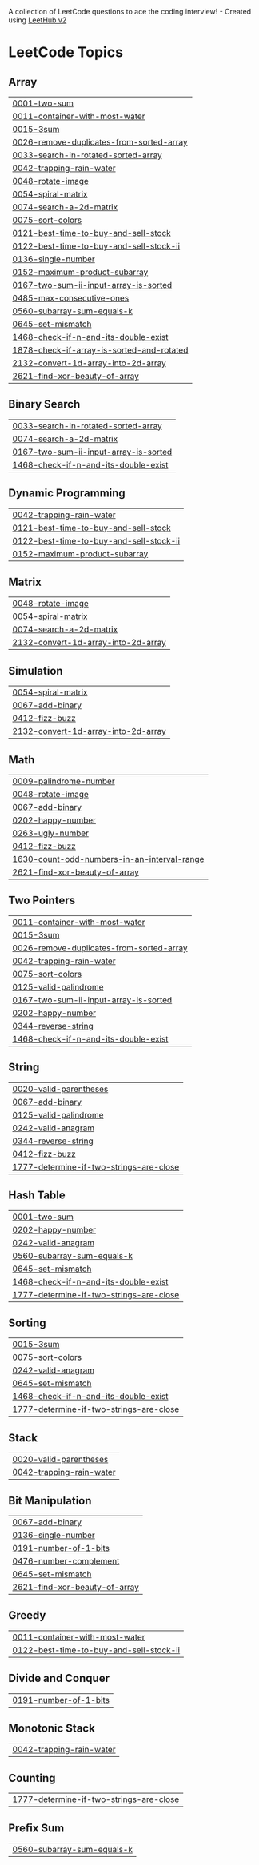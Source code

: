 A collection of LeetCode questions to ace the coding interview! - Created using [LeetHub v2](https://github.com/arunbhardwaj/LeetHub-2.0)
<!---LeetCode Topics Start-->
# LeetCode Topics
## Array
|  |
| ------- |
| [0001-two-sum](https://github.com/UjjwalSingh171/LEETCODE_Solutions/tree/master/0001-two-sum) |
| [0011-container-with-most-water](https://github.com/UjjwalSingh171/LEETCODE_Solutions/tree/master/0011-container-with-most-water) |
| [0015-3sum](https://github.com/UjjwalSingh171/LEETCODE_Solutions/tree/master/0015-3sum) |
| [0026-remove-duplicates-from-sorted-array](https://github.com/UjjwalSingh171/LEETCODE_Solutions/tree/master/0026-remove-duplicates-from-sorted-array) |
| [0033-search-in-rotated-sorted-array](https://github.com/UjjwalSingh171/LEETCODE_Solutions/tree/master/0033-search-in-rotated-sorted-array) |
| [0042-trapping-rain-water](https://github.com/UjjwalSingh171/LEETCODE_Solutions/tree/master/0042-trapping-rain-water) |
| [0048-rotate-image](https://github.com/UjjwalSingh171/LEETCODE_Solutions/tree/master/0048-rotate-image) |
| [0054-spiral-matrix](https://github.com/UjjwalSingh171/LEETCODE_Solutions/tree/master/0054-spiral-matrix) |
| [0074-search-a-2d-matrix](https://github.com/UjjwalSingh171/LEETCODE_Solutions/tree/master/0074-search-a-2d-matrix) |
| [0075-sort-colors](https://github.com/UjjwalSingh171/LEETCODE_Solutions/tree/master/0075-sort-colors) |
| [0121-best-time-to-buy-and-sell-stock](https://github.com/UjjwalSingh171/LEETCODE_Solutions/tree/master/0121-best-time-to-buy-and-sell-stock) |
| [0122-best-time-to-buy-and-sell-stock-ii](https://github.com/UjjwalSingh171/LEETCODE_Solutions/tree/master/0122-best-time-to-buy-and-sell-stock-ii) |
| [0136-single-number](https://github.com/UjjwalSingh171/LEETCODE_Solutions/tree/master/0136-single-number) |
| [0152-maximum-product-subarray](https://github.com/UjjwalSingh171/LEETCODE_Solutions/tree/master/0152-maximum-product-subarray) |
| [0167-two-sum-ii-input-array-is-sorted](https://github.com/UjjwalSingh171/LEETCODE_Solutions/tree/master/0167-two-sum-ii-input-array-is-sorted) |
| [0485-max-consecutive-ones](https://github.com/UjjwalSingh171/LEETCODE_Solutions/tree/master/0485-max-consecutive-ones) |
| [0560-subarray-sum-equals-k](https://github.com/UjjwalSingh171/LEETCODE_Solutions/tree/master/0560-subarray-sum-equals-k) |
| [0645-set-mismatch](https://github.com/UjjwalSingh171/LEETCODE_Solutions/tree/master/0645-set-mismatch) |
| [1468-check-if-n-and-its-double-exist](https://github.com/UjjwalSingh171/LEETCODE_Solutions/tree/master/1468-check-if-n-and-its-double-exist) |
| [1878-check-if-array-is-sorted-and-rotated](https://github.com/UjjwalSingh171/LEETCODE_Solutions/tree/master/1878-check-if-array-is-sorted-and-rotated) |
| [2132-convert-1d-array-into-2d-array](https://github.com/UjjwalSingh171/LEETCODE_Solutions/tree/master/2132-convert-1d-array-into-2d-array) |
| [2621-find-xor-beauty-of-array](https://github.com/UjjwalSingh171/LEETCODE_Solutions/tree/master/2621-find-xor-beauty-of-array) |
## Binary Search
|  |
| ------- |
| [0033-search-in-rotated-sorted-array](https://github.com/UjjwalSingh171/LEETCODE_Solutions/tree/master/0033-search-in-rotated-sorted-array) |
| [0074-search-a-2d-matrix](https://github.com/UjjwalSingh171/LEETCODE_Solutions/tree/master/0074-search-a-2d-matrix) |
| [0167-two-sum-ii-input-array-is-sorted](https://github.com/UjjwalSingh171/LEETCODE_Solutions/tree/master/0167-two-sum-ii-input-array-is-sorted) |
| [1468-check-if-n-and-its-double-exist](https://github.com/UjjwalSingh171/LEETCODE_Solutions/tree/master/1468-check-if-n-and-its-double-exist) |
## Dynamic Programming
|  |
| ------- |
| [0042-trapping-rain-water](https://github.com/UjjwalSingh171/LEETCODE_Solutions/tree/master/0042-trapping-rain-water) |
| [0121-best-time-to-buy-and-sell-stock](https://github.com/UjjwalSingh171/LEETCODE_Solutions/tree/master/0121-best-time-to-buy-and-sell-stock) |
| [0122-best-time-to-buy-and-sell-stock-ii](https://github.com/UjjwalSingh171/LEETCODE_Solutions/tree/master/0122-best-time-to-buy-and-sell-stock-ii) |
| [0152-maximum-product-subarray](https://github.com/UjjwalSingh171/LEETCODE_Solutions/tree/master/0152-maximum-product-subarray) |
## Matrix
|  |
| ------- |
| [0048-rotate-image](https://github.com/UjjwalSingh171/LEETCODE_Solutions/tree/master/0048-rotate-image) |
| [0054-spiral-matrix](https://github.com/UjjwalSingh171/LEETCODE_Solutions/tree/master/0054-spiral-matrix) |
| [0074-search-a-2d-matrix](https://github.com/UjjwalSingh171/LEETCODE_Solutions/tree/master/0074-search-a-2d-matrix) |
| [2132-convert-1d-array-into-2d-array](https://github.com/UjjwalSingh171/LEETCODE_Solutions/tree/master/2132-convert-1d-array-into-2d-array) |
## Simulation
|  |
| ------- |
| [0054-spiral-matrix](https://github.com/UjjwalSingh171/LEETCODE_Solutions/tree/master/0054-spiral-matrix) |
| [0067-add-binary](https://github.com/UjjwalSingh171/LEETCODE_Solutions/tree/master/0067-add-binary) |
| [0412-fizz-buzz](https://github.com/UjjwalSingh171/LEETCODE_Solutions/tree/master/0412-fizz-buzz) |
| [2132-convert-1d-array-into-2d-array](https://github.com/UjjwalSingh171/LEETCODE_Solutions/tree/master/2132-convert-1d-array-into-2d-array) |
## Math
|  |
| ------- |
| [0009-palindrome-number](https://github.com/UjjwalSingh171/LEETCODE_Solutions/tree/master/0009-palindrome-number) |
| [0048-rotate-image](https://github.com/UjjwalSingh171/LEETCODE_Solutions/tree/master/0048-rotate-image) |
| [0067-add-binary](https://github.com/UjjwalSingh171/LEETCODE_Solutions/tree/master/0067-add-binary) |
| [0202-happy-number](https://github.com/UjjwalSingh171/LEETCODE_Solutions/tree/master/0202-happy-number) |
| [0263-ugly-number](https://github.com/UjjwalSingh171/LEETCODE_Solutions/tree/master/0263-ugly-number) |
| [0412-fizz-buzz](https://github.com/UjjwalSingh171/LEETCODE_Solutions/tree/master/0412-fizz-buzz) |
| [1630-count-odd-numbers-in-an-interval-range](https://github.com/UjjwalSingh171/LEETCODE_Solutions/tree/master/1630-count-odd-numbers-in-an-interval-range) |
| [2621-find-xor-beauty-of-array](https://github.com/UjjwalSingh171/LEETCODE_Solutions/tree/master/2621-find-xor-beauty-of-array) |
## Two Pointers
|  |
| ------- |
| [0011-container-with-most-water](https://github.com/UjjwalSingh171/LEETCODE_Solutions/tree/master/0011-container-with-most-water) |
| [0015-3sum](https://github.com/UjjwalSingh171/LEETCODE_Solutions/tree/master/0015-3sum) |
| [0026-remove-duplicates-from-sorted-array](https://github.com/UjjwalSingh171/LEETCODE_Solutions/tree/master/0026-remove-duplicates-from-sorted-array) |
| [0042-trapping-rain-water](https://github.com/UjjwalSingh171/LEETCODE_Solutions/tree/master/0042-trapping-rain-water) |
| [0075-sort-colors](https://github.com/UjjwalSingh171/LEETCODE_Solutions/tree/master/0075-sort-colors) |
| [0125-valid-palindrome](https://github.com/UjjwalSingh171/LEETCODE_Solutions/tree/master/0125-valid-palindrome) |
| [0167-two-sum-ii-input-array-is-sorted](https://github.com/UjjwalSingh171/LEETCODE_Solutions/tree/master/0167-two-sum-ii-input-array-is-sorted) |
| [0202-happy-number](https://github.com/UjjwalSingh171/LEETCODE_Solutions/tree/master/0202-happy-number) |
| [0344-reverse-string](https://github.com/UjjwalSingh171/LEETCODE_Solutions/tree/master/0344-reverse-string) |
| [1468-check-if-n-and-its-double-exist](https://github.com/UjjwalSingh171/LEETCODE_Solutions/tree/master/1468-check-if-n-and-its-double-exist) |
## String
|  |
| ------- |
| [0020-valid-parentheses](https://github.com/UjjwalSingh171/LEETCODE_Solutions/tree/master/0020-valid-parentheses) |
| [0067-add-binary](https://github.com/UjjwalSingh171/LEETCODE_Solutions/tree/master/0067-add-binary) |
| [0125-valid-palindrome](https://github.com/UjjwalSingh171/LEETCODE_Solutions/tree/master/0125-valid-palindrome) |
| [0242-valid-anagram](https://github.com/UjjwalSingh171/LEETCODE_Solutions/tree/master/0242-valid-anagram) |
| [0344-reverse-string](https://github.com/UjjwalSingh171/LEETCODE_Solutions/tree/master/0344-reverse-string) |
| [0412-fizz-buzz](https://github.com/UjjwalSingh171/LEETCODE_Solutions/tree/master/0412-fizz-buzz) |
| [1777-determine-if-two-strings-are-close](https://github.com/UjjwalSingh171/LEETCODE_Solutions/tree/master/1777-determine-if-two-strings-are-close) |
## Hash Table
|  |
| ------- |
| [0001-two-sum](https://github.com/UjjwalSingh171/LEETCODE_Solutions/tree/master/0001-two-sum) |
| [0202-happy-number](https://github.com/UjjwalSingh171/LEETCODE_Solutions/tree/master/0202-happy-number) |
| [0242-valid-anagram](https://github.com/UjjwalSingh171/LEETCODE_Solutions/tree/master/0242-valid-anagram) |
| [0560-subarray-sum-equals-k](https://github.com/UjjwalSingh171/LEETCODE_Solutions/tree/master/0560-subarray-sum-equals-k) |
| [0645-set-mismatch](https://github.com/UjjwalSingh171/LEETCODE_Solutions/tree/master/0645-set-mismatch) |
| [1468-check-if-n-and-its-double-exist](https://github.com/UjjwalSingh171/LEETCODE_Solutions/tree/master/1468-check-if-n-and-its-double-exist) |
| [1777-determine-if-two-strings-are-close](https://github.com/UjjwalSingh171/LEETCODE_Solutions/tree/master/1777-determine-if-two-strings-are-close) |
## Sorting
|  |
| ------- |
| [0015-3sum](https://github.com/UjjwalSingh171/LEETCODE_Solutions/tree/master/0015-3sum) |
| [0075-sort-colors](https://github.com/UjjwalSingh171/LEETCODE_Solutions/tree/master/0075-sort-colors) |
| [0242-valid-anagram](https://github.com/UjjwalSingh171/LEETCODE_Solutions/tree/master/0242-valid-anagram) |
| [0645-set-mismatch](https://github.com/UjjwalSingh171/LEETCODE_Solutions/tree/master/0645-set-mismatch) |
| [1468-check-if-n-and-its-double-exist](https://github.com/UjjwalSingh171/LEETCODE_Solutions/tree/master/1468-check-if-n-and-its-double-exist) |
| [1777-determine-if-two-strings-are-close](https://github.com/UjjwalSingh171/LEETCODE_Solutions/tree/master/1777-determine-if-two-strings-are-close) |
## Stack
|  |
| ------- |
| [0020-valid-parentheses](https://github.com/UjjwalSingh171/LEETCODE_Solutions/tree/master/0020-valid-parentheses) |
| [0042-trapping-rain-water](https://github.com/UjjwalSingh171/LEETCODE_Solutions/tree/master/0042-trapping-rain-water) |
## Bit Manipulation
|  |
| ------- |
| [0067-add-binary](https://github.com/UjjwalSingh171/LEETCODE_Solutions/tree/master/0067-add-binary) |
| [0136-single-number](https://github.com/UjjwalSingh171/LEETCODE_Solutions/tree/master/0136-single-number) |
| [0191-number-of-1-bits](https://github.com/UjjwalSingh171/LEETCODE_Solutions/tree/master/0191-number-of-1-bits) |
| [0476-number-complement](https://github.com/UjjwalSingh171/LEETCODE_Solutions/tree/master/0476-number-complement) |
| [0645-set-mismatch](https://github.com/UjjwalSingh171/LEETCODE_Solutions/tree/master/0645-set-mismatch) |
| [2621-find-xor-beauty-of-array](https://github.com/UjjwalSingh171/LEETCODE_Solutions/tree/master/2621-find-xor-beauty-of-array) |
## Greedy
|  |
| ------- |
| [0011-container-with-most-water](https://github.com/UjjwalSingh171/LEETCODE_Solutions/tree/master/0011-container-with-most-water) |
| [0122-best-time-to-buy-and-sell-stock-ii](https://github.com/UjjwalSingh171/LEETCODE_Solutions/tree/master/0122-best-time-to-buy-and-sell-stock-ii) |
## Divide and Conquer
|  |
| ------- |
| [0191-number-of-1-bits](https://github.com/UjjwalSingh171/LEETCODE_Solutions/tree/master/0191-number-of-1-bits) |
## Monotonic Stack
|  |
| ------- |
| [0042-trapping-rain-water](https://github.com/UjjwalSingh171/LEETCODE_Solutions/tree/master/0042-trapping-rain-water) |
## Counting
|  |
| ------- |
| [1777-determine-if-two-strings-are-close](https://github.com/UjjwalSingh171/LEETCODE_Solutions/tree/master/1777-determine-if-two-strings-are-close) |
## Prefix Sum
|  |
| ------- |
| [0560-subarray-sum-equals-k](https://github.com/UjjwalSingh171/LEETCODE_Solutions/tree/master/0560-subarray-sum-equals-k) |
<!---LeetCode Topics End-->